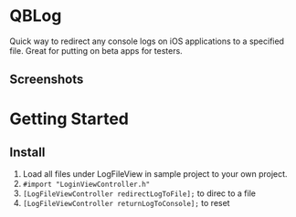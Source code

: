 QBLog
=====

Quick way to redirect any console logs on iOS applications to a specified file. Great for putting on beta apps for testers.


Screenshots
--------------------



Getting Started
=================

Install
--------------------
1. Load all files under LogFileView in sample project to your own project.
2. `#import "LoginViewController.h"`
2. `[LogFileViewController redirectLogToFile];` to direc to a file
3. `[LogFileViewController returnLogToConsole];` to reset

